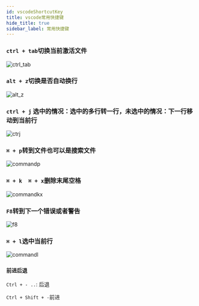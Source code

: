 ```yaml
---
id: vscodeShortcutKey
title: vscode常用快捷键
hide_title: true
sidebar_label: 常用快捷键
---
```


### `ctrl + tab`切换当前激活文件

![ctrl_tab](/img/ctrlj.gif)

### `alt + z`切换是否自动换行

![alt_z](/img/altz.gif)

### `ctrl + j` 选中的情况：选中的多行转一行，未选中的情况：下一行移动到当前行

![ctrj](/img/ctrj.gif)

### `⌘ + p`转到文件也可以是搜索文件

![commandp](/img/commandp.gif)

### `⌘ + k  ⌘ + x`删除末尾空格 

![commandkx](/img/commandkx.gif)

### `F8`转到下一个错误或者警告

![f8](/img/f8.gif)

### `⌘ + l`选中当前行

![commandl](/img/commandl.gif)

### `前进后退`

`Ctrl + - ..`: 后退

`Ctrl + Shift + -`前进
